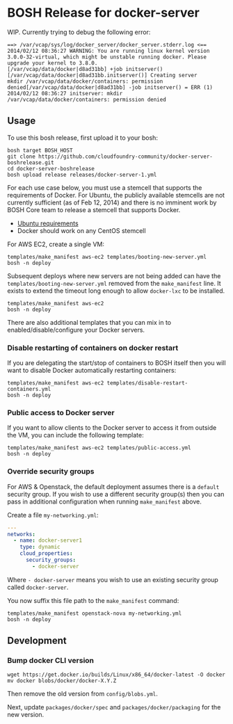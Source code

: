 # BOSH Release for docker-server

WIP. Currently trying to debug the following error:

```
==> /var/vcap/sys/log/docker_server/docker_server.stderr.log <==
2014/02/12 08:36:27 WARNING: You are running linux kernel version 3.0.0-32-virtual, which might be unstable running docker. Please upgrade your kernel to 3.8.0.
[/var/vcap/data/docker|d8ad31bb] +job initserver()
[/var/vcap/data/docker|d8ad31bb.initserver()] Creating server
mkdir /var/vcap/data/docker/containers: permission denied[/var/vcap/data/docker|d8ad31bb] -job initserver() = ERR (1)
2014/02/12 08:36:27 initserver: mkdir /var/vcap/data/docker/containers: permission denied
```

## Usage

To use this bosh release, first upload it to your bosh:

```
bosh target BOSH_HOST
git clone https://github.com/cloudfoundry-community/docker-server-boshrelease.git
cd docker-server-boshrelease
bosh upload release releases/docker-server-1.yml
```

For each use case below, you must use a stemcell that supports the requirements of Docker. For Ubuntu, the publicly available stemcells are not currently sufficient (as of Feb 12, 2014) and there is no imminent work by BOSH Core team to release a stemcell that supports Docker.

* [Ubuntu requirements](http://docs.docker.io/en/latest/installation/ubuntulinux/)
* Docker should work on any CentOS stemcell

For AWS EC2, create a single VM:

```
templates/make_manifest aws-ec2 templates/booting-new-server.yml
bosh -n deploy
```

Subsequent deploys where new servers are not being added can have the `templates/booting-new-server.yml` removed from the `make_manifest` line. It exists to extend the timeout long enough to allow `docker-lxc` to be installed.

```
templates/make_manifest aws-ec2
bosh -n deploy
```

There are also additional templates that you can mix in to enabled/disable/configure your Docker servers.

### Disable restarting of containers on docker restart

If you are delegating the start/stop of containers to BOSH itself then you will want to disable Docker automatically restarting containers:

```
templates/make_manifest aws-ec2 templates/disable-restart-containers.yml
bosh -n deploy
```

### Public access to Docker server

If you want to allow clients to the Docker server to access it from outside the VM, you can include the following template:

```
templates/make_manifest aws-ec2 templates/public-access.yml
bosh -n deploy
```

### Override security groups

For AWS & Openstack, the default deployment assumes there is a `default` security group. If you wish to use a different security group(s) then you can pass in additional configuration when running `make_manifest` above.

Create a file `my-networking.yml`:

``` yaml
---
networks:
  - name: docker-server1
    type: dynamic
    cloud_properties:
      security_groups:
        - docker-server
```

Where `- docker-server` means you wish to use an existing security group called `docker-server`.

You now suffix this file path to the `make_manifest` command:

```
templates/make_manifest openstack-nova my-networking.yml
bosh -n deploy
```

## Development

### Bump docker CLI version

```
wget https://get.docker.io/builds/Linux/x86_64/docker-latest -O docker
mv docker blobs/docker/docker-X.Y.Z
```

Then remove the old version from `config/blobs.yml`.

Next, update `packages/docker/spec` and `packages/docker/packaging` for the new version.
